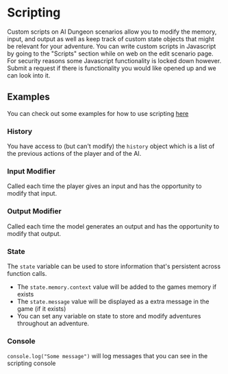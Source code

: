 # Scripting

Custom scripts on AI Dungeon scenarios allow you to modify the memory, input, and output as well as keep track of custom state objects that might be relevant for your adventure. You can write custom scripts in Javascript by going to the "Scripts" section while on web on the edit scenario page. For security reasons some Javascript functionality is locked down however. Submit a request if there is functionality you would like opened up and we can look into it.

## Examples 
You can check out some examples for how to use scripting [here](examples)

### History
You have access to (but can't modify) the `history` object which is a list of the previous actions of the player and of the AI.

### Input Modifier
Called each time the player gives an input and has the opportunity to modify that input. 

### Output Modifier
Called each time the model generates an output and has the opportunity to modify that output. 

### State
The `state` variable can be used to store information that's persistent across function calls. 
* The `state.memory.context` value will be added to the games memory if exists
* The `state.message` value will be displayed as a extra message in the game (if it exists) 
* You can set any variable on state to store and modify adventures throughout an adventure.

### Console
`console.log("Some message")` will log messages that you can see in the scripting console
